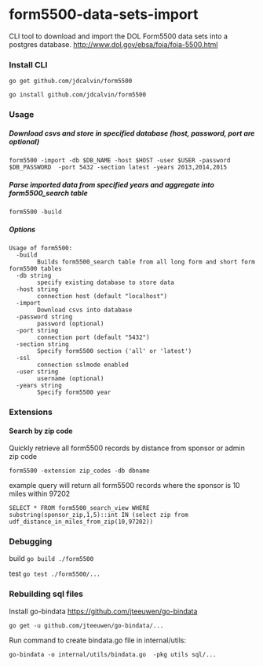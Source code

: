 # form5500-data-sets-import
CLI tool to download and import the DOL Form5500 data sets into a postgres database.
http://www.dol.gov/ebsa/foia/foia-5500.html

### Install CLI
`go get github.com/jdcalvin/form5500`

`go install github.com/jdcalvin/form5500`

### Usage
##### Download csvs and store in specified database (host, password, port are optional)
  
  `form5500 -import -db $DB_NAME -host $HOST -user $USER -password $DB_PASSWORD  -port 5432 -section latest -years 2013,2014,2015`
  
##### Parse imported data from specified years and aggregate into form5500_search table 
  `form5500 -build`
  
##### Options
```
Usage of form5500:
  -build
    	Builds form5500_search table from all long form and short form form5500 tables
  -db string
    	specify existing database to store data
  -host string
    	connection host (default "localhost")
  -import
    	Download csvs into database
  -password string
    	password (optional)
  -port string
    	connection port (default "5432")
  -section string
    	Specify form5500 section ('all' or 'latest')
  -ssl
    	connection sslmode enabled
  -user string
    	username (optional)
  -years string
    	Specify form5500 year
  ```

### Extensions
#### Search by zip code
Quickly retrieve all form5500 records by distance from sponsor or admin zip code

`form5500 -extension zip_codes -db dbname`

example query will return all form5500 records where the sponsor is 10 miles within 97202
```
SELECT * FROM form5500_search_view WHERE substring(sponsor_zip,1,5)::int IN (select zip from udf_distance_in_miles_from_zip(10,97202))
```

### Debugging
build `go build ./form5500`

test `go test ./form5500/...`

### Rebuilding sql files
Install go-bindata https://github.com/jteeuwen/go-bindata

`go get -u github.com/jteeuwen/go-bindata/...`

Run command to create bindata.go file in internal/utils:

`go-bindata -o internal/utils/bindata.go  -pkg utils sql/...`
